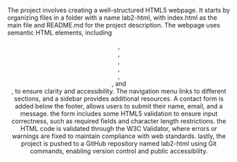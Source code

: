The project involves creating a well-structured HTML5 webpage.
It starts by organizing files in a folder with a name lab2-html, with index.html as the main file and README.md for the project description.
The webpage uses semantic HTML elements, including <header>, <nav>, <main>, <section>, <article>, <aside>, and <footer>, to ensure clarity and accessibility.
The navigation menu links to different sections, and a sidebar provides additional resources.
A contact form is added below the footer, allows users to submit their name, email, and a message.
the form includes some HTML5 validation to ensure input correctness, such as required fields and character length restrictions.
the HTML code is validated through the W3C Validator, where errors or warnings are fixed to maintain compliance with web standards.
lastly, the project is pushed to a GitHub repository named lab2-html using Git commands, enabling version control and public accessibility.
